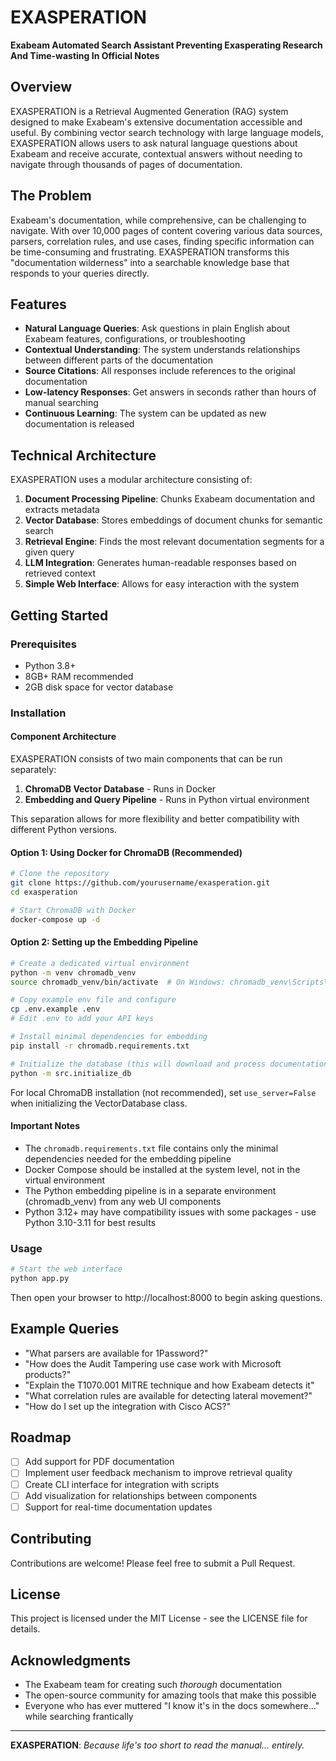 # EXASPERATION

**Exabeam Automated Search Assistant Preventing Exasperating Research And Time-wasting In Official Notes**

## Overview

EXASPERATION is a Retrieval Augmented Generation (RAG) system designed to make Exabeam's extensive documentation accessible and useful. By combining vector search technology with large language models, EXASPERATION allows users to ask natural language questions about Exabeam and receive accurate, contextual answers without needing to navigate through thousands of pages of documentation.

## The Problem

Exabeam's documentation, while comprehensive, can be challenging to navigate. With over 10,000 pages of content covering various data sources, parsers, correlation rules, and use cases, finding specific information can be time-consuming and frustrating. EXASPERATION transforms this "documentation wilderness" into a searchable knowledge base that responds to your queries directly.

## Features

- **Natural Language Queries**: Ask questions in plain English about Exabeam features, configurations, or troubleshooting
- **Contextual Understanding**: The system understands relationships between different parts of the documentation
- **Source Citations**: All responses include references to the original documentation
- **Low-latency Responses**: Get answers in seconds rather than hours of manual searching
- **Continuous Learning**: The system can be updated as new documentation is released

## Technical Architecture

EXASPERATION uses a modular architecture consisting of:

1. **Document Processing Pipeline**: Chunks Exabeam documentation and extracts metadata
2. **Vector Database**: Stores embeddings of document chunks for semantic search
3. **Retrieval Engine**: Finds the most relevant documentation segments for a given query
4. **LLM Integration**: Generates human-readable responses based on retrieved context
5. **Simple Web Interface**: Allows for easy interaction with the system

## Getting Started

### Prerequisites

- Python 3.8+
- 8GB+ RAM recommended
- 2GB disk space for vector database

### Installation

#### Component Architecture

EXASPERATION consists of two main components that can be run separately:

1. **ChromaDB Vector Database** - Runs in Docker
2. **Embedding and Query Pipeline** - Runs in Python virtual environment

This separation allows for more flexibility and better compatibility with different Python versions.

#### Option 1: Using Docker for ChromaDB (Recommended)

```bash
# Clone the repository
git clone https://github.com/yourusername/exasperation.git
cd exasperation

# Start ChromaDB with Docker
docker-compose up -d
```

#### Option 2: Setting up the Embedding Pipeline

```bash
# Create a dedicated virtual environment
python -m venv chromadb_venv
source chromadb_venv/bin/activate  # On Windows: chromadb_venv\Scripts\activate

# Copy example env file and configure
cp .env.example .env
# Edit .env to add your API keys

# Install minimal dependencies for embedding
pip install -r chromadb.requirements.txt

# Initialize the database (this will download and process documentation)
python -m src.initialize_db
```

For local ChromaDB installation (not recommended), set `use_server=False` when initializing the VectorDatabase class.

#### Important Notes

- The `chromadb.requirements.txt` file contains only the minimal dependencies needed for the embedding pipeline
- Docker Compose should be installed at the system level, not in the virtual environment
- The Python embedding pipeline is in a separate environment (chromadb_venv) from any web UI components
- Python 3.12+ may have compatibility issues with some packages - use Python 3.10-3.11 for best results

### Usage

```bash
# Start the web interface
python app.py
```

Then open your browser to http://localhost:8000 to begin asking questions.

## Example Queries

- "What parsers are available for 1Password?"
- "How does the Audit Tampering use case work with Microsoft products?"
- "Explain the T1070.001 MITRE technique and how Exabeam detects it"
- "What correlation rules are available for detecting lateral movement?"
- "How do I set up the integration with Cisco ACS?"

## Roadmap

- [ ] Add support for PDF documentation
- [ ] Implement user feedback mechanism to improve retrieval quality
- [ ] Create CLI interface for integration with scripts
- [ ] Add visualization for relationships between components
- [ ] Support for real-time documentation updates

## Contributing

Contributions are welcome! Please feel free to submit a Pull Request.

## License

This project is licensed under the MIT License - see the LICENSE file for details.

## Acknowledgments

- The Exabeam team for creating such *thorough* documentation
- The open-source community for amazing tools that make this possible
- Everyone who has ever muttered "I know it's in the docs somewhere..." while searching frantically

---

**EXASPERATION**: *Because life's too short to read the manual... entirely.*
